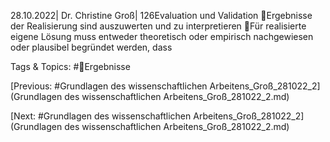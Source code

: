 28.10.2022| Dr. Christine Groß| 126Evaluation und Validation
Ergebnisse der Realisierung sind auszuwerten und zu 
interpretieren
Für realisierte eigene Lösung muss entweder theoretisch oder 
empirisch nachgewiesen oder plausibel begründet werden, dass 

   Tags & Topics:
   #Ergebnisse

[Previous: #Grundlagen des wissenschaftlichen Arbeitens_Groß_281022_2](Grundlagen des wissenschaftlichen Arbeitens_Groß_281022_2.md)

[Next: #Grundlagen des wissenschaftlichen Arbeitens_Groß_281022_2](Grundlagen des wissenschaftlichen Arbeitens_Groß_281022_2.md)
